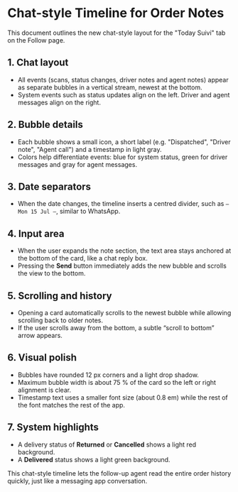 # Chat-style Timeline for Order Notes

This document outlines the new chat-style layout for the "Today Suivi" tab on the Follow page.

## 1. Chat layout
- All events (scans, status changes, driver notes and agent notes) appear as separate bubbles in a vertical stream, newest at the bottom.
- System events such as status updates align on the left. Driver and agent messages align on the right.

## 2. Bubble details
- Each bubble shows a small icon, a short label (e.g. "Dispatched", "Driver note", "Agent call") and a timestamp in light gray.
- Colors help differentiate events: blue for system status, green for driver messages and gray for agent messages.

## 3. Date separators
- When the date changes, the timeline inserts a centred divider, such as `— Mon 15 Jul —`, similar to WhatsApp.

## 4. Input area
- When the user expands the note section, the text area stays anchored at the bottom of the card, like a chat reply box.
- Pressing the **Send** button immediately adds the new bubble and scrolls the view to the bottom.

## 5. Scrolling and history
- Opening a card automatically scrolls to the newest bubble while allowing scrolling back to older notes.
- If the user scrolls away from the bottom, a subtle “scroll to bottom” arrow appears.

## 6. Visual polish
- Bubbles have rounded 12&nbsp;px corners and a light drop shadow.
- Maximum bubble width is about 75&nbsp;% of the card so the left or right alignment is clear.
- Timestamp text uses a smaller font size (about 0.8&nbsp;em) while the rest of the font matches the rest of the app.

## 7. System highlights
- A delivery status of **Returned** or **Cancelled** shows a light red background.
- A **Delivered** status shows a light green background.

This chat-style timeline lets the follow-up agent read the entire order history quickly, just like a messaging app conversation.
